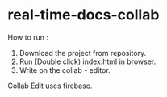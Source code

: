 # real-time-docs-collab

How to run :

1. Download the project from repository.
2. Run (Double click) index.html in browser.
3. Write on the collab - editor.

Collab Edit uses firebase.

